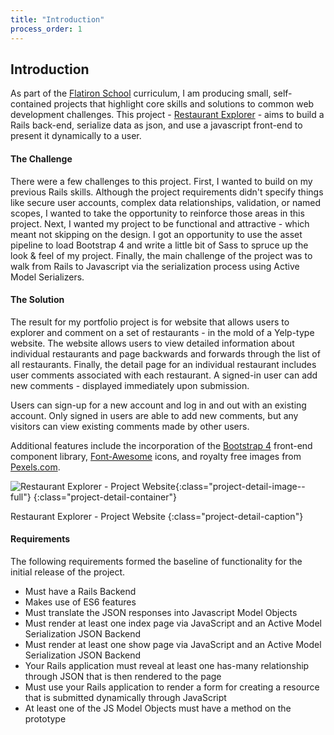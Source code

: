 ```yaml
---
title: "Introduction"
process_order: 1
---
```

## Introduction

As part of the [Flatiron School](https://flatironschool.com/) curriculum, I am producing small, self-contained projects that highlight core skills and solutions to common web development challenges. This project - [Restaurant Explorer](https://rails-js-restaurant-explorer.herokuapp.com/) - aims to build a Rails back-end, serialize data as json, and use a javascript front-end to present it dynamically to a user.

#### The Challenge

There were a few challenges to this project. First, I wanted to build on my previous Rails skills. Although the project requirements didn't specify things like secure user accounts, complex data relationships, validation, or named scopes, I wanted to take the opportunity to reinforce those areas in this project. Next, I wanted my project to be functional and attractive - which meant not skipping on the design. I got an opportunity to use the asset pipeline to load Bootstrap 4 and write a little bit of Sass to spruce up the look & feel of my project. Finally, the main challenge of the project was to walk from Rails to Javascript via the serialization process using Active Model Serializers.

#### The Solution

The result for my portfolio project is for website that allows users to explorer and comment on a set of restaurants - in the mold of a Yelp-type website. The website allows users to view detailed information about individual restaurants and page backwards and forwards through the list of all restaurants. Finally, the detail page for an individual restaurant includes user comments associated with each restaurant. A signed-in user can add new comments - displayed immediately upon submission.

Users can sign-up for a new account and log in and out with an existing account. Only signed in users are able to add new comments, but any visitors can view existing comments made by other users.

Additional features include the incorporation of the [Bootstrap 4](https://getbootstrap.com/) front-end component library, [Font-Awesome](https://fontawesome.com/) icons, and royalty free images from [Pexels.com](https://www.pexels.com/).

![Restaurant Explorer - Project Website](../../assets/img/project/restaurant-home-page.png){:class="project-detail-image--full"}
{:class="project-detail-container"}

Restaurant Explorer - Project Website
{:class="project-detail-caption"}

#### Requirements

The following requirements formed the baseline of functionality for the initial release of the project.

* Must have a Rails Backend
* Makes use of ES6 features
* Must translate the JSON responses into Javascript Model Objects
* Must render at least one index page via JavaScript and an Active Model Serialization JSON Backend
* Must render at least one show page via JavaScript and an Active Model Serialization JSON Backend
* Your Rails application must reveal at least one has-many relationship through JSON that is then rendered to the page
* Must use your Rails application to render a form for creating a resource that is submitted dynamically through JavaScript
* At least one of the JS Model Objects must have a method on the prototype